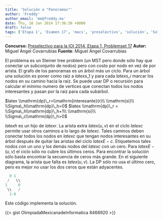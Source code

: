 ```yaml
---
title: 'Solución a "Panoramas"'
author: 'Freddy'
author_email: 'me@freddy.mx'
date: Thu, 16 Jan 2014 17:36:38 +0000
draft: false
tags: ['Etapa 1', 'Examen 17', 'macs', 'preselectivo', 'solución', 'Soluciones Preselectivo 2013']
---
```


**Concurso:** [Preselectivo para la IOI 2014, Etapa 1, Problemset 17](https://omegaup.com/arena/IOI2014E1P17#problems/Tour) **Autor:** Miguel Ángel Covarrubias **Fuente**: Miguel Ángel Covarrubias

El problema es un Steiner tree problem (un MST pero donde sólo hay que conectar un subconjunto de nodos) pero con costo por nodo en vez de por arista. El grafo de los panoramas es un árbol más un ciclo. Para un árbol una solución es poner como raíz a $latex s\_1$ y para cada $latex s\_i$ marcar los nodos en su camino hacia la raíz. Se puede usar DP o recursión para calcular el mínimo numero de vertices que conectan todos los nodos interesantes y pasan por la raíz para cada subárbol.

$latex \\mathrm{dp}\_r=\\mathrm{interesante}(r)\\ \\mathrm{si}\\ \\Sigma\_h\\mathrm{dp}\_h=0$ $latex \\mathrm{dp}\_r = \\Sigma\_h\\mathrm{dp}\_h+1\\ \\mathrm{si}\\ \\Sigma\_c\\mathrm{dp}\_h>0$

$latex h$ es un hijo de $latex r$. La arista extra $latex (u,v)$ en el ciclo $latex c$ permite usar otros caminos a lo largo de $latex c$. Tales caminos deben conectar todos los nodos en $latex c$ que tengan nodos interesantes en su árbol después de quitar las aristas del ciclo $latex E-c$. Etiquetemos tales nodos con un uno y los demás nodos del $latex c$ con un cero. Para $latex E-(u,v)$ el ciclo sólo no cubre los últimos ceros. Para encontrar la solución sólo basta encontrar la secuencia de ceros más grande. En el siguiente diagrama, la arista que falta es $latex (u,v)$. La DP sólo no usa el último cero, pero es mejor no usar los dos ceros que están adyacentes.

```cpp
  0 1
 /   \\
1     0
 \\   /
  1-0

```

Este código implementa la solución.

{{< gist OlimpiadaMexicanadeInformatica 8468920 >}}